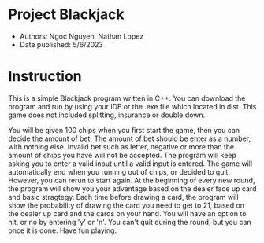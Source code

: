# Project Blackjack
* Authors: Ngoc Nguyen, Nathan Lopez
* Date published: 5/6/2023

# Instruction
This is a simple Blackjack program written in C++. You can download the program and run by using your IDE or the .exe file which located in dist. 
This game does not included splitting, insurance or double down. 


You will be given 100 chips when you first start the game, then you can decide the amount of bet. The amount of bet should be enter as a number, with nothing else. Invalid bet such as letter, negative or more than the amount of chips you have will not be accepted. The program will keep asking you to enter a valid input until a valid input is entered.
The game will automatically end when you running out of chips, or decided to quit. However, you can rerun to start again.
At the beginning of every new round, the program will show you your advantage based on the dealer face up card and basic stragtegy.
Each time before drawing a card, the program will show the probability of drawing the card you need to get to 21, based on the dealer up card and the cards on your hand.
You will have an option to hit, or no by entering 'y' or 'n'. 
You can't quit during the round, but you can once it is done.
Have fun playing.
